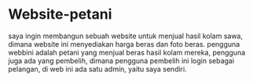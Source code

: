 # Website-petani
saya ingin membangun sebuah website untuk menjual hasil kolam sawa, dimana website ini menyediakan harga beras dan foto beras. pengguna webbini adalah petani yang menjual beras hasil kolam mereka, pengguna juga ada yang pembelih, dimana pengguna pembelih ini login sebagai pelangan, di web ini ada satu admin, yaitu saya sendiri.
